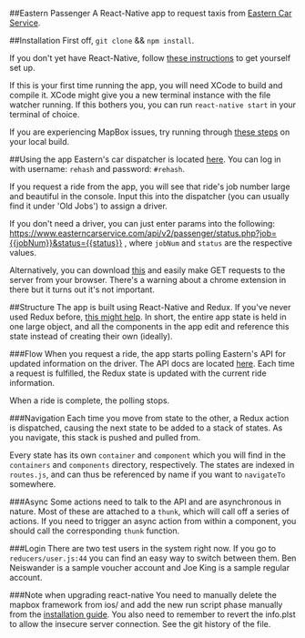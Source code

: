 ##Eastern Passenger
A React-Native app to request taxis from [Eastern Car Service](https://www.easterncarservice.com/).

##Installation
First off, `git clone` && `npm install`.

If you don't yet have React-Native, follow [these instructions](https://facebook.github.io/react-native/docs/getting-started.html) to get yourself set up.

If this is your first time running the app, you will need XCode to build and compile it. XCode might give you a new terminal instance with the file watcher running. If this bothers you, you can run `react-native start` in your terminal of choice.

If you are experiencing MapBox issues, try running through [these steps](https://github.com/mapbox/react-native-mapbox-gl/blob/master/ios/install.md) on your local build.

##Using the app
Eastern's car dispatcher is located [here](http://easterncarservice.com/cerebro_test/dispatcher.php). You can log in with username: `rehash` and password: `#rehash`.

If you request a ride from the app, you will see that ride's job number large and beautiful in the console. Input this into the dispatcher (you can usually find it under 'Old Jobs') to assign a driver.

If you don't need a driver, you can just enter params into the following:
https://www.easterncarservice.com/api/v2/passenger/status.php?job={{jobNum}}&status={{status}} ,
where `jobNum` and `status` are the respective values.

Alternatively, you can download [this](https://drive.google.com/open?id=0B3ruJRAbkwN1QU1rbHZ3RFRJQmc) and easily make GET requests to the server from your browser. There's a warning about a chrome extension in there but it turns out it's not important.

##Structure
The app is built using React-Native and Redux. If you've never used Redux before, [this might help](http://redux.js.org/docs/basics/index.html). In short, the entire app state is held in one large object, and all the components in the app edit and reference this state instead of creating their own (ideally).

###Flow
When you request a ride, the app starts polling Eastern's API for updated information on the driver. The API docs are located [here](https://www.dropbox.com/sh/b2fndf42njcn7th/AAClVfw2nkuMfLGTTgO4Vqj-a?dl=0). Each time a request is fulfilled, the Redux state is updated with the current ride information.

When a ride is complete, the polling stops.

###Navigation
Each time you move from state to the other, a Redux action is dispatched, causing the next state to be added to a stack of states. As you navigate, this stack is pushed and pulled from.

Every state has its own `container` and `component` which you will find in the `containers` and `components` directory, respectively. The states are indexed in `routes.js`, and can thus be referenced by name if you want to `navigateTo` somewhere.

###Async
Some actions need to talk to the API and are asynchronous in nature. Most of these are attached to a `thunk`, which will call off a series of actions. If you need to trigger an async action from within a component, you should call the corresponding `thunk` function.

###Login
There are two test users in the system right now. If you go to `reducers/user.js:44` you can find an easy way to switch between them. Ben Neiswander is a sample voucher account and Joe King is a sample regular account.

###Note when upgrading react-native
You need to manually delete the mapbox framework from ios/ and add the new run script phase manually from the [installation guide](https://github.com/mapbox/react-native-mapbox-gl/blob/master/ios/install.md). You also need to remember to revert the info.plst to allow the insecure server connection. See the git history of the file.
